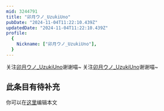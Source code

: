 ```yaml
---
mid: 3244791
title: "卯月ウノ_UzukiUno"
pubDate: "2024-11-04T11:22:10.439Z"
updatedDate: "2024-11-04T11:22:10.439Z"
profile:
  {
    Nickname: ["卯月ウノ_UzukiUno"],
  }
---
```


关注[卯月ウノ_UzukiUno](https://space.bilibili.com/3244791)谢谢喵~ 关注[卯月ウノ_UzukiUno](https://space.bilibili.com/3244791)谢谢喵~

## 此条目有待补充
你可以在[这里](https://github.com/Yuhanawa/VTuber.ICU-Content/edit/master/v/卯月ウノ_UzukiUno/index.md)编辑本文
